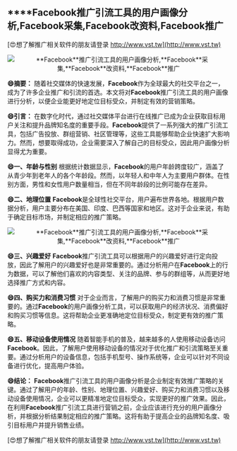 ## ****Facebook**推广引流工具的用户画像分析,**Facebook**采集,**Facebook**改资料,**Facebook**推广**

[😍想了解推广相关软件的朋友请登录 http://www.vst.tw](http://www.vst.tw)

 <center><img src="https://vst.tw/MP4/tuiguang/png/1.png" alt="**Facebook**推广引流工具的用户画像分析,**Facebook**采集,**Facebook**改资料,**Facebook**推广"></center>

**😄摘要：**
随着社交媒体的快速发展，**Facebook**作为全球最大的社交平台之一，成为了许多企业推广和引流的首选。本文将对**Facebook**推广引流工具的用户画像进行分析，以便企业能更好地定位目标受众，并制定有效的营销策略。

**😄引言：**
在数字化时代，通过社交媒体平台进行在线推广已成为企业获取目标用户关注和提升品牌知名度的重要手段。**Facebook**提供了一系列强大的推广引流工具，包括广告投放、群组营销、社区管理等，这些工具能够帮助企业快速扩大影响力。然而，想要取得成功，企业需要深入了解自己的目标受众，因此用户画像分析显得尤为重要。

**😄一、年龄与性别**
根据统计数据显示，**Facebook**的用户年龄跨度较广，涵盖了从青少年到老年人的各个年龄段。然而，以年轻人和中年人为主要用户群体。在性别方面，男性和女性用户数量相当，但在不同年龄段的比例可能存在差异。

**😄二、地理位置**
**Facebook**是全球性社交平台，用户遍布世界各地。根据用户数据分析，用户主要分布在美国、印度、巴西等国家和地区。这对于企业来说，有助于确定目标市场，并制定相应的推广策略。

 <center><img src="https://vst.tw/MP4/tuiguang/png/3.png" alt="**Facebook**推广引流工具的用户画像分析,**Facebook**采集,**Facebook**改资料,**Facebook**推广"></center>

**😄三、兴趣爱好**
**Facebook**推广引流工具可以根据用户的兴趣爱好进行定向投放，因此了解用户的兴趣爱好也是非常重要的。通过分析用户在**Facebook**上的行为数据，可以了解他们喜欢的内容类型、关注的品牌、参与的群组等，从而更好地选择推广方式和内容。

**😄四、购买力和消费习惯**
对于企业而言，了解用户的购买力和消费习惯是非常重要的。通过**Facebook**的用户画像分析工具，可以获取用户的经济状况、消费偏好和购买习惯等信息。这将帮助企业更准确地定位目标受众，制定更有效的推广策略。

**😄五、移动设备使用情况**
随着智能手机的普及，越来越多的人使用移动设备访问**Facebook**。因此，了解用户使用移动设备的情况对于优化推广和引流策略至关重要。通过分析用户的设备信息，包括手机型号、操作系统等，企业可以针对不同设备进行优化，提高用户体验。

**😄结论：**
**Facebook**推广引流工具的用户画像分析是企业制定有效推广策略的关键。通过了解用户的年龄、性别、地理位置、兴趣爱好、购买力和消费习惯以及移动设备使用情况，企业可以更精准地定位目标受众，实现更好的推广效果。因此，在利用**Facebook**推广引流工具进行营销之前，企业应该进行充分的用户画像分析，并根据分析结果制定相应的推广策略。这将有助于提高企业的品牌知名度、吸引目标用户并提升销售业绩。

[😍想了解推广相关软件的朋友请登录 http://www.vst.tw](http://www.vst.tw)




